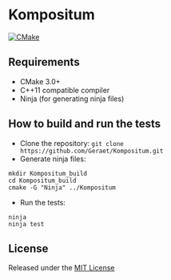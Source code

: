 # Kompositum

[![CMake](https://github.com/rehans/Kompositum/actions/workflows/cmake.yml/badge.svg)](https://github.com/rehans/Kompositum/actions/workflows/cmake.yml)


## Requirements

* CMake 3.0+
* C++11 compatible compiler
* Ninja (for generating ninja files)

## How to build and run the tests

* Clone the repository: `git clone https://github.com/Geraet/Kompositum.git`
* Generate ninja files:
```
mkdir Kompositum_build
cd Kompositum_build
cmake -G "Ninja" ../Kompositum
```
* Run the tests:
```
ninja
ninja test
```

## License

Released under the [MIT License](LICENSE)
